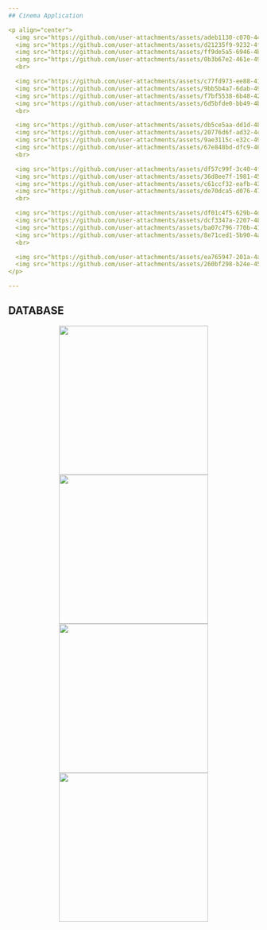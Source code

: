 ```yaml
---
## Cinema Application

<p align="center">
  <img src="https://github.com/user-attachments/assets/adeb1130-c070-4472-a7ef-805cefd5580a" width="200" height="353">
  <img src="https://github.com/user-attachments/assets/d21235f9-9232-4fe5-8cf5-5a0c4dc75320" width="200" height="350">
  <img src="https://github.com/user-attachments/assets/ff9de5a5-6946-4bf2-a373-dd2f760f4965" width="200" height="360">
  <img src="https://github.com/user-attachments/assets/0b3b67e2-461e-49f3-957c-79cbda076bd6" width="200" height="350">
  <br>

  <img src="https://github.com/user-attachments/assets/c77fd973-ee88-41ac-8d4a-366138759c66" width="200" height="350">
  <img src="https://github.com/user-attachments/assets/9bb5b4a7-6dab-497a-84c4-624dea40531c" width="200" height="355">
  <img src="https://github.com/user-attachments/assets/f7bf5538-6b48-42d4-99d4-be5f06ea843d" width="200" height="355">
  <img src="https://github.com/user-attachments/assets/6d5bfde0-bb49-4bd1-9251-6cc63cad8641" width="200" height="350">
  <br>

  <img src="https://github.com/user-attachments/assets/db5ce5aa-dd1d-48c1-8f1c-445e0d2b0d84" width="200" height="350">
  <img src="https://github.com/user-attachments/assets/20776d6f-ad32-4c55-a396-ebd4c8afe0c6" width="200" height="350">
  <img src="https://github.com/user-attachments/assets/9ae3115c-e32c-499b-a9c3-09c2c2d48a61" width="200" height="355">
  <img src="https://github.com/user-attachments/assets/67e848bd-dfc9-4614-8ce2-2eacceff338d" width="200" height="350">
  <br>

  <img src="https://github.com/user-attachments/assets/df57c99f-3c40-4f48-84a0-716d90e6d059" width="200" height="350">
  <img src="https://github.com/user-attachments/assets/36d8ee7f-1981-4569-a562-45e8242041fa" width="200" height="353">
  <img src="https://github.com/user-attachments/assets/c61ccf32-eafb-435d-a05c-402e67cf4a6f" width="200" height="350">
  <img src="https://github.com/user-attachments/assets/de70dca5-d076-47c0-972a-faadaf46e8d9" width="200" height="353">
  <br>

  <img src="https://github.com/user-attachments/assets/df01c4f5-629b-4de9-af36-7465e94b28de" width="200" height="353">
  <img src="https://github.com/user-attachments/assets/dcf3347a-2207-487a-ac06-487858b809da" width="200" height="350">
  <img src="https://github.com/user-attachments/assets/ba07c796-770b-4163-8981-c0e230117aef" width="200" height="353">
  <img src="https://github.com/user-attachments/assets/8e71ced1-5b90-4a6c-93cb-3cf02dfc0242" width="200" height="350">
  <br>

  <img src="https://github.com/user-attachments/assets/ea765947-201a-4a0a-b58f-8ccb34d8ce54" width="200" height="353">
  <img src="https://github.com/user-attachments/assets/260bf298-b24e-451b-85f8-e7fea25c1051" width="200" height="350">
</p>

---
```

## DATABASE

<p align="center">
  <img src="https://github.com/user-attachments/assets/b16fd76a-d36f-4113-b8fa-248e0783da9b" width="300">
  <img src="https://github.com/user-attachments/assets/54f6493c-a472-4b4e-b4da-8cf61435a22a" width="300">
  <br>
  <img src="https://github.com/user-attachments/assets/7b528ef5-e29e-48a9-aa2b-feeb16e9be34" width="300">
  <img src="https://github.com/user-attachments/assets/08438306-d6f2-4019-ab51-752e51bc78fc" width="300">
</p>
